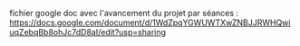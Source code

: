 fichier google doc avec l'avancement du projet par séances :
https://docs.google.com/document/d/1WdZpqYGWUWTXwZNBJJRWHQwiuqZebqBb8ohJc7dD8aI/edit?usp=sharing

